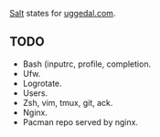 [Salt][s] states for [uggedal.com][u].

TODO
----

* Bash (inputrc, profile, completion.
* Ufw.
* Logrotate.
* Users.
* Zsh, vim, tmux, git, ack.
* Nginx.
* Pacman repo served by nginx.

[s]: http://saltstack.org
[u]: http://uggedal.com
